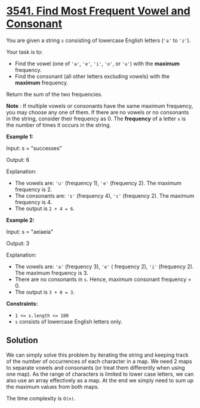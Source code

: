 # [3541. Find Most Frequent Vowel and Consonant](https://leetcode.com/problems/find-most-frequent-vowel-and-consonant/description/?envType=daily-question&envId=2025-09-13)

You are given a string <code>s</code> consisting of lowercase English letters (<code>'a'</code> to <code>'z'</code>).

Your task is to:

- Find the vowel (one of <code>'a'</code>, <code>'e'</code>, <code>'i'</code>, <code>'o'</code>, or <code>'u'</code>) with the **maximum**  frequency.
- Find the consonant (all other letters excluding vowels) with the **maximum**  frequency.

Return the sum of the two frequencies.

**Note** : If multiple vowels or consonants have the same maximum frequency, you may choose any one of them. If there are no vowels or no consonants in the string, consider their frequency as 0.
The **frequency**  of a letter <code>x</code> is the number of times it occurs in the string.

**Example 1:**

<div class="example-block">
Input: s = "successes"

Output: 6

Explanation:

- The vowels are: <code>'u'</code> (frequency 1), <code>'e'</code> (frequency 2). The maximum frequency is 2.
- The consonants are: <code>'s'</code> (frequency 4), <code>'c'</code> (frequency 2). The maximum frequency is 4.
- The output is <code>2 + 4 = 6</code>.

**Example 2:**

<div class="example-block">
Input: s = "aeiaeia"

Output: 3

Explanation:

- The vowels are: <code>'a'</code> (frequency 3), <code>'e'</code> ( frequency 2), <code>'i'</code> (frequency 2). The maximum frequency is 3.
- There are no consonants in <code>s</code>. Hence, maximum consonant frequency = 0.
- The output is <code>3 + 0 = 3</code>.

**Constraints:**

- <code>1 <= s.length <= 100</code>
- <code>s</code> consists of lowercase English letters only.

## Solution

We can simply solve this problem by iterating the string and keeping track of the number of occurrences of each character
in a map. We need 2 maps to separate vowels and consonants (or treat them differently when using one map). As the range
of characters is limited to lower case letters, we can also use an array effectively as a map. At the end we simply need
to sum up the maximum values from both maps.

The time complexity is `O(n)`.